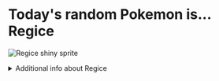 # Today's random Pokemon is... Regice

![Regice shiny sprite](https://raw.githubusercontent.com/PokeAPI/sprites/master/sprites/pokemon/shiny/378.png)

<details>
<summary>Additional info about Regice</summary>

| srpite type | image |
|------|------|
| back_default | ![Regice back_default sprite](https://raw.githubusercontent.com/PokeAPI/sprites/master/sprites/pokemon/back/378.png) |
| back_shiny | ![Regice back_shiny sprite](https://raw.githubusercontent.com/PokeAPI/sprites/master/sprites/pokemon/back/shiny/378.png) |
| front_default | ![Regice front_default sprite](https://raw.githubusercontent.com/PokeAPI/sprites/master/sprites/pokemon/378.png) | </details>